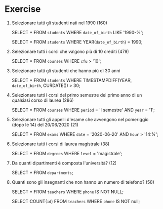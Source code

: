 # Exercise

1. Selezionare tutti gli studenti nati nel 1990 (160)

    SELECT * 
    FROM `students` 
    WHERE `date_of_birth` LIKE '1990-%';

    SELECT * 
    FROM `students` 
    WHERE YEAR(`date_of_birth`) = 1990;

2. Selezionare tutti i corsi che valgono più di 10 crediti (479)

    SELECT * 
    FROM `courses` 
    WHERE `cfu` > '10';

3. Selezionare tutti gli studenti che hanno più di 30 anni

    SELECT * 
    FROM `students` 
    WHERE TIMESTAMPDIFF(YEAR, `date_of_birth`, CURDATE()) > 30;

4. Selezionare tutti i corsi del primo semestre del primo anno di un qualsiasi corso di laurea (286)

    SELECT * 
    FROM `courses` 
    WHERE `period` = 'I semestre' 
    AND `year` = '1';

5. Selezionare tutti gli appelli d'esame che avvengono nel pomeriggio (dopo le 14) del 20/06/2020 (21)

    SELECT * 
    FROM `exams` 
    WHERE `date` = '2020-06-20' 
    AND `hour` > '14:%';

6. Selezionare tutti i corsi di laurea magistrale (38)

    SELECT * 
    FROM `degrees` 
    WHERE `level` = 'magistrale';

7. Da quanti dipartimenti è composta l'università? (12)

    SELECT * 
    FROM `departments`;

8. Quanti sono gli insegnanti che non hanno un numero di telefono? (50)

    SELECT * 
    FROM `teachers`
    WHERE `phone` 
    IS NOT NULL;

    SELECT COUNT(`id`) 
    FROM `teachers` 
    WHERE `phone` IS NOT null;